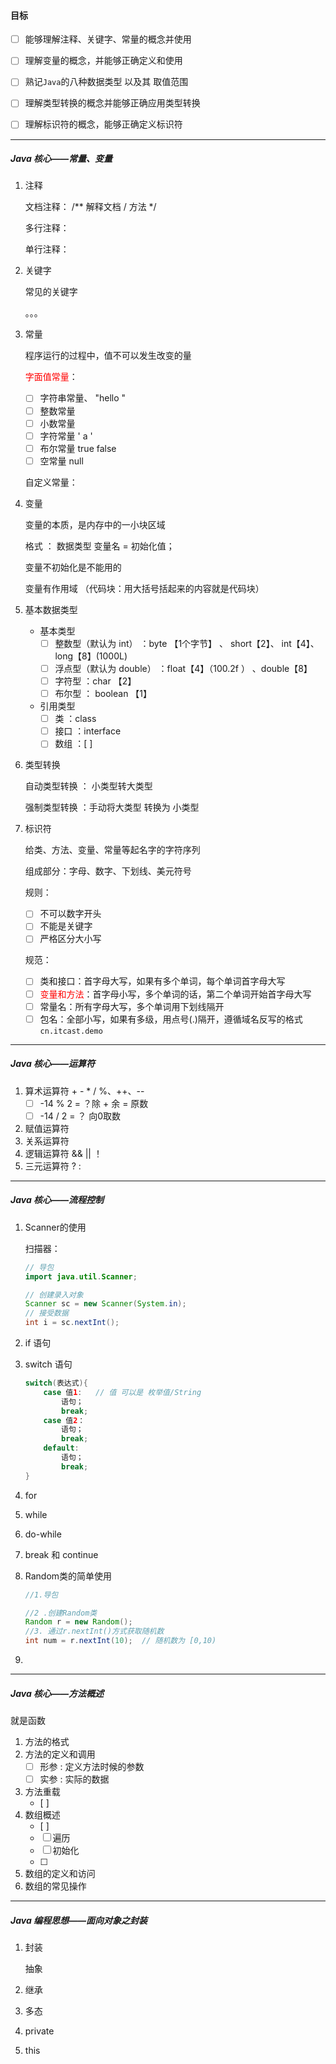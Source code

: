 #### 目标

- [ ] 能够理解注释、关键字、常量的概念并使用

- [ ] 理解变量的概念，并能够正确定义和使用

- [ ] 熟记`Java`的八种数据类型 以及其 取值范围

- [ ] 理解类型转换的概念并能够正确应用类型转换

- [ ] 理解标识符的概念，能够正确定义标识符

----

##### Java 核心——常量、变量

1. 注释

   文档注释： /** 解释文档  / 方法 */

   多行注释：

   单行注释： 

2. 关键字

   常见的关键字

   。。。

3. 常量

   程序运行的过程中，值不可以发生改变的量

   <font color=red>字面值常量</font>：

   - [ ] 字符串常量、 "hello "
   - [ ] 整数常量
   - [ ] 小数常量
   - [ ] 字符常量              ' a '
   - [ ] 布尔常量          true   false
   - [ ] 空常量             null

   自定义常量：

4. 变量

   变量的本质，是内存中的一小块区域

   格式 ： 数据类型  变量名  = 初始化值； 

   变量不初始化是不能用的

   变量有作用域 （代码块：用大括号括起来的内容就是代码块）

5. 基本数据类型

   - 基本类型
     - [ ] 整数型（默认为 int） ：byte 【1个字节】 、 short【2】、 int【4】、long【8】(1000L)
     - [ ] 浮点型（默认为 double） ：float【4】（100.2f ） 、double【8】
     - [ ] 字符型 ：char 【2】
     - [ ] 布尔型 ： boolean 【1】
   - 引用类型
     - [ ] 类 ：class
     - [ ] 接口 ：interface
     - [ ] 数组 ：[ ]

6. 类型转换

   自动类型转换 ： 小类型转大类型

   强制类型转换 ：手动将大类型 转换为 小类型     

7. 标识符

   给类、方法、变量、常量等起名字的字符序列

   组成部分：字母、数字、下划线、美元符号

   规则：

   - [ ] 不可以数字开头
   - [ ] 不能是关键字
   - [ ] 严格区分大小写

   规范：

   - [ ] 类和接口：首字母大写，如果有多个单词，每个单词首字母大写
   - [ ] <font color=red>变量和方法</font>：首字母小写，多个单词的话，第二个单词开始首字母大写
   - [ ] 常量名：所有字母大写，多个单词用下划线隔开
   - [ ] 包名：全部小写，如果有多级，用点号(.)隔开，遵循域名反写的格式 `cn.itcast.demo` 

---

##### Java 核心——运算符

1. 算术运算符   + - * / %、++、--
   - [ ] -14 % 2 = ？除 + 余 = 原数
   - [ ] -14 / 2 =  ？ 向0取数
2. 赋值运算符
3. 关系运算符
4. 逻辑运算符    &&   ||     ！
5. 三元运算符    ? : 

---

##### Java 核心——流程控制

1. Scanner的使用

   扫描器：

   ```java
   // 导包
   import java.util.Scanner;
   
   // 创建录入对象
   Scanner sc = new Scanner(System.in);
   // 接受数据
   int i = sc.nextInt();
   ```

2. if 语句

3. switch 语句

   ```java
   switch(表达式){
       case 值1:   // 值 可以是 枚举值/String
           语句；
           break;
       case 值2：
           语句；
           break;
       default:
           语句；
           break;
   }
   ```

4. for

5. while

6. do-while

7. break 和 continue

8. Random类的简单使用

   ```java
   //1.导包
   
   //2 .创建Random类
   Random r = new Random();
   //3. 通过r.nextInt()方式获取随机数
   int num = r.nextInt(10);  // 随机数为 [0,10)
   ```

   

9. 

---

##### Java 核心——方法概述

就是函数   

1. 方法的格式
2. 方法的定义和调用
   - [ ] 形参 :  定义方法时候的参数
   - [ ] 实参 :  实际的数据
3. 方法重载
   - [ ] 
4. 数组概述
   - [ ] 
   - [ ] 遍历
   - [ ] 初始化
   - [ ] 
5. 数组的定义和访问
6. 数组的常见操作

---

##### Java 编程思想——面向对象之封装

1. 封装

   抽象

2. 继承

3. 多态

4. private

5. this

